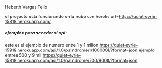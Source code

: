 Heberth Vargas Tello

el proyecto esta funcionando en la nube con heroku 
url=https://quiet-eyrie-15818.herokuapp.com/ 

##### ejemplos para acceder al api:
este es el ejemplo de numero entre 1 y 1 millon
https://quiet-eyrie-15818.herokuapp.com/api/1.0/palindrome/1/1000001/?format=json
ejemplo entree 500 y 9 mil
https://quiet-eyrie-15818.herokuapp.com/api/1.0/palindrome/500/9000/?format=json

